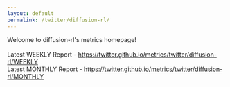 ```yaml
---
layout: default
permalink: /twitter/diffusion-rl/
---
```

Welcome to diffusion-rl's metrics homepage!
<br><br>
Latest WEEKLY Report - <a href="https://twitter.github.io/metrics/twitter/diffusion-rl/WEEKLY">https://twitter.github.io/metrics/twitter/diffusion-rl/WEEKLY</a>
<br>
Latest MONTHLY Report - <a href="https://twitter.github.io/metrics/twitter/diffusion-rl/MONTHLY">https://twitter.github.io/metrics/twitter/diffusion-rl/MONTHLY</a>
<br>
